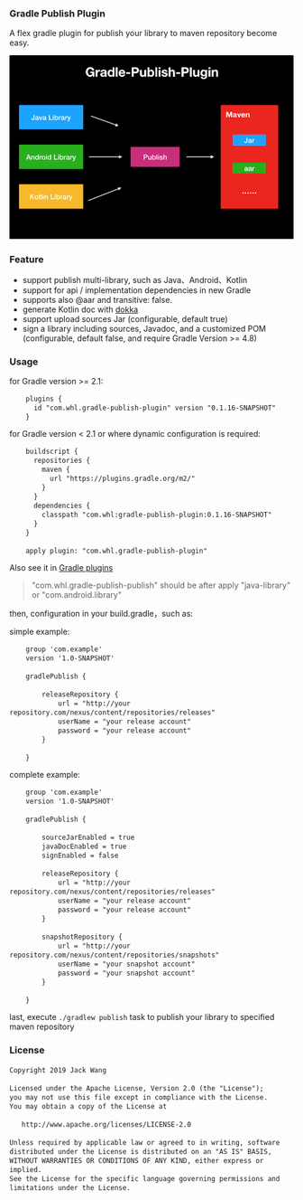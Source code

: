 ### Gradle Publish Plugin

A flex gradle plugin for publish your library to maven repository become easy.

![gradle-publish-plugin.png](assets/gradle-publish-plugin.png)

### Feature
- support publish multi-library, such as Java、Android、Kotlin
- support for api / implementation dependencies in new Gradle
- supports also @aar and transitive: false.
- generate Kotlin doc with [dokka](https://github.com/Kotlin/dokka)
- support upload sources Jar (configurable, default true)
- sign a library including sources, Javadoc, and a customized POM (configurable, default false, and require Gradle Version >= 4.8)

### Usage

for Gradle version >= 2.1:

        plugins {
          id "com.whl.gradle-publish-plugin" version "0.1.16-SNAPSHOT"
        }


for Gradle version < 2.1 or where dynamic configuration is required:

        buildscript {
          repositories {
            maven {
              url "https://plugins.gradle.org/m2/"
            }
          }
          dependencies {
            classpath "com.whl:gradle-publish-plugin:0.1.16-SNAPSHOT"
          }
        }

        apply plugin: "com.whl.gradle-publish-plugin"

Also see it in [Gradle plugins](https://plugins.gradle.org/plugin/com.whl.gradle-publish-plugin)

> "com.whl.gradle-publish-publish" should be after apply "java-library" or "com.android.library"

then, configuration in your build.gradle，such as:

simple example:

        group 'com.example'
        version '1.0-SNAPSHOT'

        gradlePublish {

            releaseRepository {
                url = "http://your repository.com/nexus/content/repositories/releases"
                userName = "your release account"
                password = "your release account"
            }

        }

complete example:

        group 'com.example'
        version '1.0-SNAPSHOT'

        gradlePublish {

            sourceJarEnabled = true
            javaDocEnabled = true
            signEnabled = false

            releaseRepository {
                url = "http://your repository.com/nexus/content/repositories/releases"
                userName = "your release account"
                password = "your release account"
            }

            snapshotRepository {
                url = "http://your repository.com/nexus/content/repositories/snapshots"
                userName = "your snapshot account"
                password = "your snapshot account"
            }

        }


last, execute `./gradlew publish` task to publish your library to specified maven repository



### License
```
Copyright 2019 Jack Wang

Licensed under the Apache License, Version 2.0 (the "License");
you may not use this file except in compliance with the License.
You may obtain a copy of the License at

   http://www.apache.org/licenses/LICENSE-2.0

Unless required by applicable law or agreed to in writing, software
distributed under the License is distributed on an "AS IS" BASIS,
WITHOUT WARRANTIES OR CONDITIONS OF ANY KIND, either express or implied.
See the License for the specific language governing permissions and
limitations under the License.
```